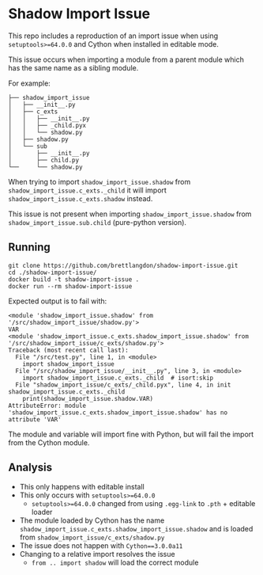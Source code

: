 # Shadow Import Issue

This repo includes a reproduction of an import issue when using `setuptools>=64.0.0` and Cython when installed in editable mode.

This issue occurs when importing a module from a parent module which has the same name as a sibling module.

For example:

```
├── shadow_import_issue
│   ├── __init__.py
│   ├── c_exts
│   │   ├── __init__.py
│   │   ├── _child.pyx
│   │   └── shadow.py
│   ├── shadow.py
│   └── sub
│       ├── __init__.py
│       ├── child.py
└──     └── shadow.py
```

When trying to import `shadow_import_issue.shadow` from `shadow_import_issue.c_exts._child` it will import `shadow_import_issue.c_exts.shadow` instead.

This issue is not present when importing `shadow_import_issue.shadow` from `shadow_import_issue.sub.child` (pure-python version).

## Running

``` shell
git clone https://github.com/brettlangdon/shadow-import-issue.git
cd ./shadow-import-issue/
docker build -t shadow-import-issue .
docker run --rm shadow-import-issue
```

Expected output is to fail with:

```
<module 'shadow_import_issue.shadow' from '/src/shadow_import_issue/shadow.py'>
VAR
<module 'shadow_import_issue.c_exts.shadow_import_issue.shadow' from '/src/shadow_import_issue/c_exts/shadow.py'>
Traceback (most recent call last):
  File "/src/test.py", line 1, in <module>
    import shadow_import_issue
  File "/src/shadow_import_issue/__init__.py", line 3, in <module>
    import shadow_import_issue.c_exts._child  # isort:skip
  File "shadow_import_issue/c_exts/_child.pyx", line 4, in init shadow_import_issue.c_exts._child
    print(shadow_import_issue.shadow.VAR)
AttributeError: module 'shadow_import_issue.c_exts.shadow_import_issue.shadow' has no attribute 'VAR'
```

The module and variable will import fine with Python, but will fail the import from the Cython module.


## Analysis

- This only happens with editable install
- This only occurs with `setuptools>=64.0.0`
   - `setuptools>=64.0.0` changed from using `.egg-link` to `.pth` + editable loader
- The module loaded by Cython has the name `shadow_import_issue.c_exts.shadow_import_issue.shadow` and is loaded from `shadow_import_issue/c_exts/shadow.py`
- The issue does not happen with `Cython==3.0.0a11`
- Changing to a relative import resolves the issue
   - `from .. import shadow` will load the correct module
